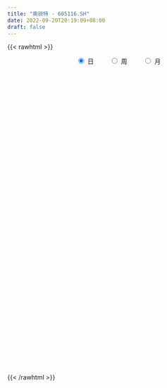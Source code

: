 ```yaml
---
title: "奥锐特 - 605116.SH"
date: 2022-09-20T20:19:09+08:00
draft: false
---
```

{{< rawhtml >}}
    <div style="text-align: center">
        <label style="padding: 1rem;"><input style="margin-right: .5rem" type="radio" name="period" value="D" checked onclick="period_change(this)">日</label>
        <label style="padding: 1rem;"><input style="margin-right: .5rem" type="radio" name="period" value="W" onclick="period_change(this)">周</label>
        <label style="padding: 1rem;"><input style="margin-right: .5rem" type="radio" name="period" value="M" onclick="period_change(this)">月</label>
    </div>
    <div id="chart" style="height: 700px;"></div> 
    <script type="text/javascript">
        const D_v = [1770.28,429.67,359.24,1055.16,1753.88,2243.47,86617.99,153170.52,95192.81,86520.08,119277.25,89870.12,85803.79,86721.76,161840.92,111888.38,218942.41,114849.42,79333.37,77212.68,51196.7,55436.73,70217.46,60423.23,41329.84,54522.11,38776.8,31407.1,33581.08,52107.81,87045.97,89698.58,65185.74,48039.79,28789.47,32195.12,26837.77,25182.04,27356.37,25407.7,23479.46,17041.54,16507.68,26917.32,21382.1,14913.1,20615.69,66380.72,45448.06,27709.36,26093.28,25235.2,15443.47,16601.36,11079.26,22449.81,19323.1,22309.52,24981.28,26180.15,41881.3,41754.01,36241.81,31299.94,49064.7,37456.49,33124.86,22500.55,43582.37,29581.57,16148.1,22578.0,13104.68,21718.76,21886.9,17969.01,17234.35,17783.52,20702.52,17787.3,16671.26,15475.01,20880.94,14939.36,16150.9,10087.78,7348.42,34747.53,20560.71,14635.84,12624.42,23904.44,17975.84,18457.02,13255.26,12078.0,14697.36,13332.0,20506.42,15010.26,9559.0,15864.13,8420.0,11372.68,12517.1,11468.96,12185.21,8140.84,14068.94,17144.0,15813.59,24377.16,9884.6,7406.0,8264.0,11189.49,29278.61,29794.79,20541.45,25705.44,15275.8,19797.52,34716.51,38987.09,39846.21,21415.89,17433.57,19792.5,13399.81,34984.49,35013.96,35962.51,31732.42,79379.57,44351.53,56525.21,43439.5,37016.46,43358.1,30009.42,31277.47,40087.1,90335.32,86670.27,61062.74,104535.6,98494.25,72471.07,55048.05,50322.47,42471.0,25127.65,35992.34,33353.29,24384.77,26209.52,12215.0,19824.25,13135.0,13160.84,10898.0,11558.04,10067.2,10964.0,13081.1,20444.0,18950.42,12377.0,9147.0,10905.42,8679.52,6208.42,11600.0,16232.83,10169.65,7749.88,5770.88,4690.56,9267.16,7269.7,7292.04,7941.88,6013.04,6985.82,6847.0,7024.0,11261.94,9821.0,6910.0,4884.7,4422.42,6388.41,9423.11,10737.94,6891.94,5259.0,6218.94,5175.0,3903.41,29888.83,22481.88,30226.46,15161.41,10910.0,11003.46,8445.4,8246.4,6098.02,8268.7,18995.62,10081.2,9672.79,11957.38,10858.0,7009.0,13760.41,11228.52,10785.76,34863.77,19843.0,15777.75,10210.0,13101.94,10327.0,10581.0,7358.0,11765.0,6398.88,8799.0,6821.0,11008.0,12105.0,6548.88,5699.0,12729.26,11450.0,7857.0,11231.17,5585.0,10950.2,9316.0,9857.0,6483.71,11731.36,7197.42,4713.0,8902.45,6481.0,8393.94,4865.3,7629.0,4240.3,9508.0,5768.0,3239.0,4542.0,2839.78,3018.0,3742.0,3126.0,7605.0,2772.3,3573.0,4918.1,5526.0,2434.1,9518.0,6438.0,2052.0,3377.26,3696.0,5957.0,7608.26,29636.0,13210.0,7312.0,7008.94,11800.0,9193.0,7412.0,7627.94,9227.23,10269.93,40974.96,26737.21,42283.53,11803.45,225991.63,186227.15,149364.63,106173.88,67876.87,60750.0,53212.0,52099.07,49277.81,58195.68,96710.83,99757.5,66657.44,103147.96,101205.29,68971.69,92777.23,111252.12,74960.94,54736.42,61086.92,81778.0,65510.48,67114.68,20965.5,133387.23,89306.36,54568.0,40178.92,64098.5,90084.0,70559.0,69555.0,41536.42,99614.0,67992.0,60530.84,93883.42,53639.94,42460.5,33849.44,33050.0,22373.5,82219.42,50486.42,46005.5,37580.0,36683.52,93028.76,76806.5,89190.5,69303.18,87354.42,70559.42,64648.0,60426.42,54413.81,33745.0,32553.5,35005.5,22632.8,41280.84,78642.84,229717.83,51548.0,145504.87,135602.42,130317.69,231370.08,247225.87,289982.48,259948.62,171965.78,149122.81,135435.42,72686.94,88191.0,91324.0,84039.0,79467.4,93917.35,84955.0,79950.94,58159.0,39056.0,39012.0,48560.0,36122.0,41285.42,40930.42,24748.0,21058.42,46632.0,24071.0,27469.06,26537.0,33193.0,29738.9,35307.0,20394.42,32686.0,33461.1,27429.1,20203.0,26166.0,43693.0,23170.0,18108.42,15103.0,19858.0,15122.0,22390.0,18649.0,38295.56,64389.62,30901.9,34137.9,21030.9,15815.0,21294.0,18485.0,13631.0,13829.0,14672.1,19281.06,15785.0,11743.0,11054.0,11226.0,9312.9,7927.0,7265.0,16962.0,12611.0,7175.0,8680.72,8335.0,9453.0,11002.52,13544.0,30203.62,24138.0,25194.88,18383.3,27249.0,18131.94,20117.0,39610.0,21480.0,15803.1,18954.62,15932.0,16592.99,11810.0,11501.42,8176.0,17720.0,9295.0,28471.06,11917.72,15720.1,21237.1,36673.1,33892.1,15580.42,9122.48,19491.19,10369.0,13711.39,12170.0,12387.0,11594.0,11799.0,11280.0,20292.0,32080.42,15545.03,6836.52,7186.0,6514.1,5912.42,10154.0,99604.1,70531.0,21613.0,13883.0,10066.39,8787.49,7441.21,7004.0,8598.0,5869.0,6994.21,6165.0,5412.0,13754.0,12915.0,7458.0]
const D_histogram = [0.0,0.0772193732,0.2062725075,0.3688750201,0.5527136493,0.7491766204,0.704782313,0.5720473449,0.4891520926,0.4196662089,0.4174306626,0.3607856113,0.2153871393,0.2091147917,0.3007451982,0.4603756339,0.487922041,0.3624779129,0.2451713115,0.0823962209,-0.0539456016,-0.1683638772,-0.2390466322,-0.3827276365,-0.4654790176,-0.4497588154,-0.456995013,-0.4306120253,-0.426316606,-0.3559848549,-0.2758563042,-0.1689083357,-0.0969587832,-0.1130375963,-0.1110764098,-0.1442446387,-0.1463096775,-0.1348198835,-0.1463998705,-0.1791569519,-0.2205092041,-0.2537294013,-0.2533675838,-0.2282078178,-0.2055347321,-0.181311295,-0.1761180144,-0.1067802789,-0.0497690678,-0.0473932595,-0.0614094423,-0.1097139805,-0.1275879304,-0.1494115085,-0.1511662411,-0.1188458565,-0.117645394,-0.0891581936,-0.0595363939,-0.0401932271,-0.0084314246,0.0326592319,0.062052317,0.0811549739,-0.0114013638,-0.1154586163,-0.2139864697,-0.2555326437,-0.1915949282,-0.1818814929,-0.1513662447,-0.1345945541,-0.1206277243,-0.1012180366,-0.0587620101,-0.020545262,-0.0022584091,0.0083268816,0.0383999942,0.0617929231,0.0770790013,0.0894977455,0.0967115992,0.0796428886,0.0359422287,-0.0024584042,-0.0297748651,-0.1424561106,-0.1900916377,-0.1991327914,-0.2156029319,-0.2538817453,-0.2572958079,-0.2380919201,-0.2007083426,-0.1559850484,-0.0907813636,-0.0165903191,0.0230063554,0.0502789693,0.0695591826,0.0692589646,0.0731365868,0.1009608397,0.117854961,0.138231234,0.1428142447,0.1458670661,0.1423628868,0.0995084125,0.0531549373,0.0656293818,0.0529075557,0.050466573,0.0627786569,0.0822728188,0.1197371982,0.1617608753,0.185563473,0.1892548,0.1752486802,0.1779265357,0.2071082683,0.2483476146,0.2293225535,0.2029938839,0.1621559794,0.1471803569,0.1335480655,0.1575440605,0.1396900882,0.1460006977,0.2420984645,0.2293395274,0.2033806415,0.209612497,0.1694842585,0.1001011808,-0.009736304,-0.0772466401,-0.1534408502,-0.1598963884,-0.1238527619,-0.0653313696,-0.0779650204,-0.0041692645,0.0503785226,-0.0275367535,-0.0554184213,-0.0529047863,-0.0964451696,-0.1312493275,-0.1208017316,-0.1377849292,-0.1765004796,-0.2142802781,-0.2266685156,-0.2136794829,-0.2181635419,-0.227123506,-0.2072690454,-0.1692844806,-0.1355815838,-0.1181454535,-0.0751737021,-0.0457196278,-0.0159671724,-0.0054199238,-0.0061743246,-0.0088533477,-0.0125780694,-0.0109907009,-0.0169809825,-0.0018409993,-0.0080698043,-0.0190509384,-0.0170754309,-0.0121490055,0.007798146,0.0207803222,0.0235636641,0.0146495473,0.0179828926,0.0204806875,0.0261062172,0.0275941599,0.0416640894,0.0296024495,0.0151285786,0.0094396808,0.0095337404,-0.0008141004,0.0166609461,0.0384954388,0.0414083563,0.0430635221,0.0309819036,0.0261692985,0.02227635,0.0688909047,0.0877642348,0.1257129209,0.1235640347,0.0852647849,0.036331388,0.0125712021,0.0115495828,-0.0000816013,-0.0049892104,0.0303239152,0.0391485536,0.0327334217,0.039364165,0.0479909071,0.0451817373,0.0537561651,0.0523010118,0.0451547649,0.08449093,0.0792309481,0.0531340618,0.0177766528,-0.0349738046,-0.0542994279,-0.0636635283,-0.0706151919,-0.0838257192,-0.0879502514,-0.0948976596,-0.0915467268,-0.0938333574,-0.0744308805,-0.0531305609,-0.0316362128,-0.0040549725,0.0131412692,0.0222588112,0.0111060293,-0.0013434619,-0.0254371999,-0.0389157234,-0.0455837496,-0.0475296444,-0.0258838097,-0.0109485043,-0.0092735046,-0.0108710645,-0.0227075736,-0.0428421197,-0.0300103376,-0.0137127558,-0.0024477364,-0.0115145741,0.0022762317,0.0086058118,0.0035256523,0.0011250134,0.0037180106,0.0010002225,0.0021138714,-0.0161322123,-0.0199922772,-0.0165020768,-0.0270573455,-0.062393641,-0.0736151875,-0.031313619,-0.0041978416,0.0190078331,0.0378647519,0.0471775529,0.0677815119,0.0923134388,0.1465288834,0.1619283355,0.1665004059,0.1668578029,0.1546018367,0.1391974043,0.1120990149,0.0941523651,0.0673518099,0.0471022221,0.0880723593,0.2014414454,0.3633593191,0.5566012866,0.7695650986,0.7196816729,0.5277233679,0.3283274012,0.1633301189,0.0128541941,-0.0772651144,-0.1278446423,-0.1915418605,-0.2054403025,-0.1582110683,-0.1175412651,-0.1351773485,-0.0936756805,-0.0298332284,-0.0101499276,0.1116727863,0.0879336616,0.0588807149,0.0266096168,-0.0239164466,0.0202034169,0.0715088522,0.2195538849,0.432735783,0.4537734498,0.4224411944,0.2677048867,0.1414018913,0.1777034041,0.179597171,0.0719860173,0.0920311994,0.2367770584,0.13565797,0.0022134583,-0.0845130616,-0.2942101325,-0.44423691,-0.5224592806,-0.5950570685,-0.6391840497,-0.5187444748,-0.4043118808,-0.3453084777,-0.2818715641,-0.2700311453,-0.309042771,-0.1940213531,-0.1495010958,-0.0369290642,-0.0030305135,0.0672171122,0.1321612235,0.1441267771,0.1397995947,0.0358239183,-0.019303255,-0.0549191654,-0.0795044605,-0.0982586778,-0.0732222351,0.0853294568,0.2188661633,0.1262847355,0.0241776124,0.008827686,0.0231129725,0.1764250601,0.4231155346,0.5893548637,0.5917265587,0.417164066,0.3396519929,0.1258709536,-0.0315747529,-0.1211343227,-0.1695549931,-0.1918185635,-0.2005503201,-0.184569531,-0.2888099123,-0.4335619361,-0.5345027765,-0.6295536622,-0.6519539234,-0.6082890411,-0.5336910278,-0.4500570083,-0.3430580286,-0.2696375207,-0.2198594375,-0.0976635841,-0.0230528115,0.025531996,0.0507319078,-0.0601392372,-0.1603650604,-0.1519344221,-0.1444187544,-0.0309658981,0.0798300398,0.1210674839,0.1513690545,0.1996861912,0.239076377,0.2536689284,0.2207431958,0.1605331796,0.0617616117,-0.0204046964,-0.0297352752,-0.0592273033,0.0662508007,0.1130156034,0.1498550183,0.1060866995,0.035545635,-0.0111449594,-0.0193537123,-0.0572133793,-0.0617648199,-0.0807978327,-0.0726260027,-0.0987196868,-0.1510792215,-0.1364023127,-0.1178191808,-0.0911115623,-0.0860311343,-0.0645821505,-0.0561870506,-0.0148044142,-0.0033828575,-0.0004823488,-0.0069026778,-0.009240181,-0.0133422885,-0.0234103798,-0.0155768621,0.0292671362,0.0789366687,0.140972437,0.1797442047,0.2378684624,0.2336957591,0.2380258754,0.2871210217,0.2799975328,0.227799897,0.2204053503,0.1777983107,0.1206926454,0.0565798364,0.0219395064,0.0081760308,-0.0517879717,-0.0678868684,-0.0203935929,0.0115461684,0.0320366371,0.0627108714,0.1394986494,0.1068291212,0.0548862275,0.0330279487,0.0630055253,0.0497292454,0.0118394376,-0.0459001571,-0.0797646078,-0.0845821945,-0.112868102,-0.1330636259,-0.1289573466,-0.1191131556,-0.1525040129,-0.1674997583,-0.1461854005,-0.154589029,-0.1527466718,-0.1059401698,-0.0344395812,-0.1176950045,-0.186102185,-0.2169418804,-0.2087221723,-0.1925685501,-0.1750408842,-0.1680208729,-0.1803354357,-0.1673358959,-0.1617443911,-0.1581678602,-0.1537667371,-0.071509651,-0.0096970402,0.0297013855]
const D_fast = [0.0,0.0965242165,0.2771454777,0.5319667453,0.8539837869,1.2377409131,1.3695421839,1.379819052,1.4192118228,1.4546424914,1.5567646108,1.5903159623,1.4987642751,1.5447706254,1.7115873314,1.9863116757,2.135838593,2.1010139431,2.0450001696,1.9028241343,1.7529959113,1.5964866665,1.4660422534,1.2266793399,1.0275582044,0.9308387028,0.8093537519,0.7280837333,0.6258000011,0.6071355384,0.6183000132,0.6830208978,0.7307307544,0.6863925423,0.6605846263,0.5913552378,0.5527127796,0.5304976027,0.482317648,0.4047713286,0.3082917755,0.2116392279,0.1486591495,0.116766961,0.0880563637,0.066951977,0.0281157541,0.0707584198,0.115327364,0.1058548574,0.076486314,0.0007532807,-0.0490176518,-0.1081941071,-0.1477403999,-0.1451314795,-0.1733423654,-0.1671447135,-0.1524070122,-0.1431121521,-0.1134582059,-0.0642027414,-0.019296577,0.0200948234,-0.0753118553,-0.2082337618,-0.3602582327,-0.4656875675,-0.4496485841,-0.4854055221,-0.4927318351,-0.509608783,-0.5257988843,-0.5316937057,-0.5039281817,-0.4708477491,-0.4531254985,-0.4404584874,-0.4007853762,-0.3619442165,-0.327388388,-0.2925952075,-0.2612034539,-0.2583614424,-0.2930765452,-0.332091779,-0.3668519562,-0.5151472294,-0.610305666,-0.6691300175,-0.7395008909,-0.8412501406,-0.9089881552,-0.9493072474,-0.9621007556,-0.9563737235,-0.9138653796,-0.8438219149,-0.7984736515,-0.7586312953,-0.7219612864,-0.7049467633,-0.6827849943,-0.6297205315,-0.58336267,-0.5284285885,-0.4881420165,-0.4486224286,-0.4165358862,-0.4345132574,-0.4675779983,-0.4386962084,-0.4381911456,-0.428015485,-0.4000087368,-0.3599463702,-0.2925476913,-0.2100837954,-0.1398903294,-0.0888853024,-0.0590792522,-0.0119197627,0.0690390369,0.1723652869,0.2106708641,0.2350906655,0.2347917558,0.2566112225,0.2763659475,0.3397479577,0.3568165074,0.3996272914,0.5562496743,0.6008256191,0.6257118935,0.6843468733,0.6865896994,0.6422319169,0.5299603561,0.44313836,0.3285839373,0.282154302,0.2872347381,0.3294232879,0.297298382,0.3700518218,0.4371942396,0.3523947751,0.310658502,0.2999459404,0.2322942647,0.1646777749,0.144924938,0.093495508,0.0106548377,-0.0806950303,-0.1497503966,-0.1901812347,-0.2492061792,-0.3149470198,-0.3469098205,-0.3512463759,-0.3514388751,-0.3635391081,-0.3393607822,-0.3213366149,-0.2955759526,-0.286383685,-0.2886816669,-0.2935740269,-0.3004432659,-0.3016035726,-0.3118390999,-0.2971593665,-0.3054056225,-0.3211494912,-0.3234428415,-0.3215536675,-0.2996569795,-0.2814797227,-0.2728054648,-0.2780571948,-0.2702281264,-0.2626101596,-0.2504580756,-0.2420715929,-0.2175856411,-0.2222466686,-0.2329383949,-0.2362673725,-0.2337898777,-0.2443412436,-0.2227009606,-0.1912426082,-0.1779776016,-0.1655565553,-0.1698926979,-0.1681629784,-0.1664868393,-0.1026495585,-0.0618351697,0.0075417466,0.0362838691,0.0193008155,-0.0205497343,-0.0411671197,-0.0393013434,-0.0509529278,-0.0571078395,-0.0142137351,0.0043980417,0.0061662652,0.0226380498,0.0432625187,0.0517487833,0.0737622523,0.0853823519,0.0895247963,0.1499836938,0.1645314489,0.1517180782,0.1208048324,0.0593109237,0.0264104435,0.0011304611,-0.0234750005,-0.0576419576,-0.0837540527,-0.1144258758,-0.1339616248,-0.1597065947,-0.1589118379,-0.1508941585,-0.1373088637,-0.1107413664,-0.0902598075,-0.0755775626,-0.0839538373,-0.0967391939,-0.1271922318,-0.1503996862,-0.1684636498,-0.1822919558,-0.1671170735,-0.1549188942,-0.1555622706,-0.1598775966,-0.1773909991,-0.2082360751,-0.2029068774,-0.1900374846,-0.1793843992,-0.1913298805,-0.1769700167,-0.1684889837,-0.1726877301,-0.1748071157,-0.1712846159,-0.1737523483,-0.1721102316,-0.1943893683,-0.2032475025,-0.2038828213,-0.2212024264,-0.2721371321,-0.3017624755,-0.2672893118,-0.2412229948,-0.2132653619,-0.184942255,-0.1638350658,-0.1262857288,-0.0786754422,0.0121722232,0.0680537591,0.1142509311,0.1563227788,0.1827172717,0.2021121904,0.2030385547,0.2086299963,0.1986673935,0.1901933612,0.2531815882,0.4169110357,0.6696687392,1.0020610283,1.407416115,1.5374531075,1.4774256445,1.360111528,1.2359467755,1.0886843992,0.9792488122,0.8967081236,0.7851254403,0.7198669227,0.7275433898,0.7388278767,0.6873974562,0.7054802041,0.761864349,0.779010168,0.9287510784,0.9269953691,0.9126626012,0.8870439073,0.8305387322,0.8797094499,0.9488920982,1.1518256022,1.4731914461,1.6076724753,1.6819505185,1.5941404324,1.5031879099,1.5839152737,1.6307083333,1.541093684,1.584146666,1.7880867896,1.7208821937,1.5879910465,1.4801362612,1.1968866572,0.9358006522,0.7269634614,0.5056014064,0.3016784128,0.2924318689,0.3057864928,0.2784627765,0.271431799,0.2157644315,0.099492113,0.1660081927,0.173153176,0.2764929415,0.3096338639,0.3966857676,0.4946701848,0.5426674327,0.573290149,0.4782704521,0.4183174651,0.3689717634,0.3245103531,0.2811914663,0.2879223503,0.4678064064,0.6560596537,0.5950494098,0.4989866899,0.4858436849,0.5059072145,0.7033255671,1.0557949253,1.3693729703,1.519676305,1.4494048287,1.4568057538,1.2744924529,1.1091530582,0.9893099078,0.898500489,0.8282822779,0.7694129412,0.7392513476,0.5628084882,0.3096659803,0.0750994458,-0.1773398555,-0.3627285975,-0.4711359754,-0.5299607191,-0.5588409517,-0.5376064792,-0.5315953514,-0.5367821276,-0.4390021702,-0.3701546005,-0.315186794,-0.2773039052,-0.4032098596,-0.5435269479,-0.5730799151,-0.601668936,-0.4959575542,-0.3652041063,-0.2936997913,-0.2255559571,-0.1273172726,-0.0281579925,0.0498517909,0.0721118573,0.052035136,-0.031296029,-0.1185635112,-0.1353279088,-0.1796267627,-0.0375859586,0.037432745,0.1117359145,0.0944892706,0.0328346148,-0.0166422194,-0.0296894004,-0.0818524122,-0.1018450579,-0.1410775288,-0.1510621995,-0.2018358053,-0.2919651454,-0.3113888148,-0.3222604781,-0.3183307501,-0.3347581057,-0.3294546595,-0.3351063223,-0.2974247895,-0.2868489471,-0.2840690256,-0.2922150241,-0.2968625725,-0.3043002521,-0.3202209383,-0.3162816362,-0.2641208538,-0.1947171542,-0.0974382767,-0.0137304578,0.1038609155,0.158112152,0.2219487372,0.3428241389,0.4057000332,0.4104523717,0.4581591626,0.4600017006,0.4330691967,0.3831013467,0.3539458933,0.3422264254,0.26931543,0.2362448161,0.2786396934,0.3134659968,0.3419656248,0.388317577,0.4999800173,0.4940177694,0.4557964326,0.4421951409,0.4879240989,0.4870801303,0.452150182,0.382935548,0.3291299453,0.30316681,0.246663877,0.1932024466,0.1650693892,0.1451352914,0.0736184308,0.0167477459,0.0015157535,-0.0455351323,-0.081879443,-0.0615579834,0.0013327098,-0.1113464645,-0.2262791913,-0.3113543568,-0.3553151918,-0.3873037071,-0.4135362622,-0.4485214692,-0.5059198909,-0.5347543251,-0.569598918,-0.6055643521,-0.6396049133,-0.57522524,-0.5158368892,-0.4690131171]
const D_slow = [0.0,0.0193048433,0.0708729702,0.1630917252,0.3012701375,0.4885642926,0.6647598709,0.8077717071,0.9300597303,1.0349762825,1.1393339481,1.229530351,1.2833771358,1.3356558337,1.4108421333,1.5259360417,1.647916552,1.7385360302,1.7998288581,1.8204279133,1.8069415129,1.7648505436,1.7050888856,1.6094069764,1.493037222,1.3805975182,1.2663487649,1.1586957586,1.0521166071,0.9631203934,0.8941563173,0.8519292334,0.8276895376,0.7994301385,0.7716610361,0.7355998764,0.6990224571,0.6653174862,0.6287175186,0.5839282806,0.5288009796,0.4653686292,0.4020267333,0.3449747788,0.2935910958,0.248263272,0.2042337685,0.1775386987,0.1650964318,0.1532481169,0.1378957563,0.1104672612,0.0785702786,0.0412174015,0.0034258412,-0.0262856229,-0.0556969714,-0.0779865198,-0.0928706183,-0.1029189251,-0.1050267812,-0.0968619733,-0.081348894,-0.0610601505,-0.0639104915,-0.0927751455,-0.146271763,-0.2101549239,-0.2580536559,-0.3035240292,-0.3413655903,-0.3750142289,-0.40517116,-0.4304756691,-0.4451661716,-0.4503024871,-0.4508670894,-0.448785369,-0.4391853704,-0.4237371397,-0.4044673893,-0.382092953,-0.3579150532,-0.338004331,-0.3290187738,-0.3296333749,-0.3370770912,-0.3726911188,-0.4202140282,-0.4699972261,-0.5238979591,-0.5873683954,-0.6516923473,-0.7112153274,-0.761392413,-0.8003886751,-0.823084016,-0.8272315958,-0.8214800069,-0.8089102646,-0.791520469,-0.7742057278,-0.7559215811,-0.7306813712,-0.701217631,-0.6666598225,-0.6309562613,-0.5944894948,-0.558898773,-0.5340216699,-0.5207329356,-0.5043255901,-0.4910987012,-0.478482058,-0.4627873938,-0.442219189,-0.4122848895,-0.3718446707,-0.3254538024,-0.2781401024,-0.2343279324,-0.1898462984,-0.1380692314,-0.0759823277,-0.0186516893,0.0320967816,0.0726357765,0.1094308657,0.142817882,0.1822038972,0.2171264192,0.2536265936,0.3141512098,0.3714860916,0.422331252,0.4747343763,0.5171054409,0.5421307361,0.5396966601,0.5203850001,0.4820247875,0.4420506904,0.4110875,0.3947546575,0.3752634024,0.3742210863,0.386815717,0.3799315286,0.3660769233,0.3528507267,0.3287394343,0.2959271024,0.2657266695,0.2312804372,0.1871553173,0.1335852478,0.0769181189,0.0234982482,-0.0310426373,-0.0878235138,-0.1396407751,-0.1819618953,-0.2158572912,-0.2453936546,-0.2641870801,-0.2756169871,-0.2796087802,-0.2809637611,-0.2825073423,-0.2847206792,-0.2878651966,-0.2906128718,-0.2948581174,-0.2953183672,-0.2973358183,-0.3020985529,-0.3063674106,-0.309404662,-0.3074551255,-0.3022600449,-0.2963691289,-0.2927067421,-0.2882110189,-0.2830908471,-0.2765642928,-0.2696657528,-0.2592497305,-0.2518491181,-0.2480669735,-0.2457070533,-0.2433236181,-0.2435271432,-0.2393619067,-0.229738047,-0.2193859579,-0.2086200774,-0.2008746015,-0.1943322769,-0.1887631894,-0.1715404632,-0.1495994045,-0.1181711743,-0.0872801656,-0.0659639694,-0.0568811224,-0.0537383218,-0.0508509261,-0.0508713265,-0.0521186291,-0.0445376503,-0.0347505119,-0.0265671565,-0.0167261152,-0.0047283884,0.0065670459,0.0200060872,0.0330813401,0.0443700314,0.0654927639,0.0853005009,0.0985840163,0.1030281795,0.0942847284,0.0807098714,0.0647939893,0.0471401914,0.0261837616,0.0041961987,-0.0195282162,-0.0424148979,-0.0658732373,-0.0844809574,-0.0977635976,-0.1056726508,-0.1066863939,-0.1034010766,-0.0978363738,-0.0950598665,-0.095395732,-0.101755032,-0.1114839628,-0.1228799002,-0.1347623113,-0.1412332638,-0.1439703898,-0.146288766,-0.1490065321,-0.1546834255,-0.1653939554,-0.1728965398,-0.1763247288,-0.1769366629,-0.1798153064,-0.1792462485,-0.1770947955,-0.1762133824,-0.1759321291,-0.1750026264,-0.1747525708,-0.174224103,-0.178257156,-0.1832552253,-0.1873807445,-0.1941450809,-0.2097434912,-0.228147288,-0.2359756928,-0.2370251532,-0.2322731949,-0.2228070069,-0.2110126187,-0.1940672407,-0.170988881,-0.1343566602,-0.0938745763,-0.0522494748,-0.0105350241,0.028115435,0.0629147861,0.0909395398,0.1144776311,0.1313155836,0.1430911391,0.1651092289,0.2154695903,0.3063094201,0.4454597417,0.6378510164,0.8177714346,0.9497022766,1.0317841269,1.0726166566,1.0758302051,1.0565139265,1.0245527659,0.9766673008,0.9253072252,0.8857544581,0.8563691418,0.8225748047,0.7991558846,0.7916975775,0.7891600956,0.8170782921,0.8390617075,0.8537818863,0.8604342905,0.8544551788,0.859506033,0.8773832461,0.9322717173,1.0404556631,1.1538990255,1.2595093241,1.3264355458,1.3617860186,1.4062118696,1.4511111624,1.4691076667,1.4921154665,1.5513097311,1.5852242237,1.5857775882,1.5646493228,1.4910967897,1.3800375622,1.249422742,1.1006584749,0.9408624625,0.8111763438,0.7100983736,0.6237712542,0.5533033631,0.4857955768,0.408534884,0.3600295458,0.3226542718,0.3134220058,0.3126643774,0.3294686554,0.3625089613,0.3985406556,0.4334905543,0.4424465338,0.4376207201,0.4238909287,0.4040148136,0.3794501442,0.3611445854,0.3824769496,0.4371934904,0.4687646743,0.4748090774,0.4770159989,0.482794242,0.526900507,0.6326793907,0.7800181066,0.9279497463,1.0322407628,1.117153761,1.1486214994,1.1407278111,1.1104442305,1.0680554822,1.0201008413,0.9699632613,0.9238208785,0.8516184005,0.7432279164,0.6096022223,0.4522138068,0.2892253259,0.1371530657,0.0037303087,-0.1087839434,-0.1945484505,-0.2619578307,-0.3169226901,-0.3413385861,-0.347101789,-0.34071879,-0.328035813,-0.3430706223,-0.3831618874,-0.421145493,-0.4572501816,-0.4649916561,-0.4450341462,-0.4147672752,-0.3769250116,-0.3270034638,-0.2672343695,-0.2038171374,-0.1486313385,-0.1084980436,-0.0930576407,-0.0981588148,-0.1055926336,-0.1203994594,-0.1038367592,-0.0755828584,-0.0381191038,-0.0115974289,-0.0027110202,-0.00549726,-0.0103356881,-0.0246390329,-0.0400802379,-0.0602796961,-0.0784361968,-0.1031161185,-0.1408859239,-0.174986502,-0.2044412973,-0.2272191878,-0.2487269714,-0.264872509,-0.2789192717,-0.2826203752,-0.2834660896,-0.2835866768,-0.2853123462,-0.2876223915,-0.2909579636,-0.2968105586,-0.3007047741,-0.29338799,-0.2736538229,-0.2384107136,-0.1934746625,-0.1340075469,-0.0755836071,-0.0160771382,0.0557031172,0.1257025004,0.1826524747,0.2377538122,0.2822033899,0.3123765513,0.3265215103,0.3320063869,0.3340503946,0.3211034017,0.3041316846,0.2990332864,0.3019198285,0.3099289877,0.3256067056,0.3604813679,0.3871886482,0.4009102051,0.4091671923,0.4249185736,0.4373508849,0.4403107443,0.4288357051,0.4088945531,0.3877490045,0.359531979,0.3262660725,0.2940267359,0.264248447,0.2261224437,0.1842475042,0.147701154,0.1090538968,0.0708672288,0.0443821864,0.0357722911,0.00634854,-0.0401770063,-0.0944124764,-0.1465930195,-0.194735157,-0.238495378,-0.2805005963,-0.3255844552,-0.3674184292,-0.4078545269,-0.447396492,-0.4858381762,-0.503715589,-0.506139849,-0.4987145027]
const D_data = [['2020-09-21', 10.04, 12.05, 10.04, 12.05],['2020-09-22', 13.26, 13.26, 13.26, 13.26],['2020-09-23', 14.59, 14.59, 14.59, 14.59],['2020-09-24', 16.05, 16.05, 16.05, 16.05],['2020-09-25', 17.66, 17.66, 17.66, 17.66],['2020-09-28', 19.43, 19.43, 19.43, 19.43],['2020-09-29', 17.93, 17.49, 17.49, 18.23],['2020-09-30', 16.1, 16.52, 15.81, 16.97],['2020-10-09', 16.59, 17.11, 16.24, 17.44],['2020-10-12', 17.02, 17.37, 16.81, 17.51],['2020-10-13', 17.37, 18.51, 17.28, 19.11],['2020-10-14', 18.4, 18.15, 17.9, 19.11],['2020-10-15', 18.03, 16.9, 16.81, 18.26],['2020-10-16', 16.87, 18.59, 16.87, 18.59],['2020-10-19', 19.15, 20.45, 19.15, 20.45],['2020-10-20', 19.69, 22.5, 19.69, 22.5],['2020-10-21', 24.0, 21.96, 21.03, 24.65],['2020-10-22', 20.65, 20.36, 20.28, 21.47],['2020-10-23', 20.08, 20.3, 19.82, 20.85],['2020-10-26', 20.0, 19.36, 19.13, 20.2],['2020-10-27', 19.16, 19.15, 18.83, 19.39],['2020-10-28', 18.98, 18.91, 18.53, 19.15],['2020-10-29', 18.54, 19.04, 18.25, 19.28],['2020-10-30', 18.85, 17.53, 17.51, 18.85],['2020-11-02', 17.46, 17.56, 17.15, 17.99],['2020-11-03', 17.57, 18.45, 17.39, 18.7],['2020-11-04', 18.45, 18.01, 17.93, 18.59],['2020-11-05', 18.27, 18.3, 18.07, 18.48],['2020-11-06', 18.23, 17.92, 17.62, 18.3],['2020-11-09', 17.99, 18.78, 17.99, 18.8],['2020-11-10', 18.81, 19.19, 18.7, 20.33],['2020-11-11', 19.05, 19.98, 19.01, 20.48],['2020-11-12', 19.84, 20.04, 19.36, 20.48],['2020-11-13', 19.62, 19.12, 18.89, 19.89],['2020-11-16', 19.08, 19.33, 18.91, 19.5],['2020-11-17', 19.25, 18.81, 18.7, 19.3],['2020-11-18', 18.81, 19.09, 18.49, 19.09],['2020-11-19', 19.0, 19.27, 18.62, 19.29],['2020-11-20', 19.28, 18.96, 18.94, 19.75],['2020-11-23', 18.98, 18.53, 18.3, 19.08],['2020-11-24', 18.48, 18.14, 18.08, 18.49],['2020-11-25', 18.15, 17.92, 17.86, 18.24],['2020-11-26', 17.93, 18.11, 17.62, 18.16],['2020-11-27', 17.94, 18.35, 17.91, 18.64],['2020-11-30', 18.21, 18.32, 18.2, 18.57],['2020-12-01', 18.32, 18.35, 18.21, 18.43],['2020-12-02', 18.37, 18.08, 17.94, 18.37],['2020-12-03', 18.08, 19.0, 17.91, 19.49],['2020-12-04', 18.94, 19.15, 18.5, 19.18],['2020-12-07', 19.16, 18.61, 18.59, 19.22],['2020-12-08', 18.48, 18.35, 18.33, 19.06],['2020-12-09', 18.31, 17.7, 17.7, 18.58],['2020-12-10', 17.63, 17.82, 17.51, 17.91],['2020-12-11', 17.78, 17.56, 17.54, 17.85],['2020-12-14', 17.56, 17.63, 17.46, 17.71],['2020-12-15', 17.52, 18.03, 17.52, 18.13],['2020-12-16', 17.85, 17.63, 17.55, 17.96],['2020-12-17', 17.61, 17.96, 17.6, 18.21],['2020-12-18', 17.85, 18.06, 17.69, 18.13],['2020-12-21', 18.04, 18.01, 17.82, 18.29],['2020-12-22', 17.99, 18.27, 17.87, 18.64],['2020-12-23', 18.0, 18.58, 18.0, 18.6],['2020-12-24', 18.58, 18.65, 18.22, 18.8],['2020-12-25', 18.31, 18.7, 18.31, 18.87],['2020-12-28', 18.65, 17.12, 17.1, 18.86],['2020-12-29', 17.2, 16.38, 15.86, 17.2],['2020-12-30', 16.26, 15.75, 15.66, 16.35],['2020-12-31', 15.8, 15.87, 15.8, 16.18],['2021-01-04', 15.92, 17.04, 15.82, 17.44],['2021-01-05', 16.99, 16.37, 16.3, 17.0],['2021-01-06', 16.42, 16.56, 16.3, 16.79],['2021-01-07', 16.56, 16.35, 16.09, 16.73],['2021-01-08', 16.29, 16.24, 16.15, 16.42],['2021-01-11', 16.25, 16.25, 15.75, 16.55],['2021-01-12', 16.39, 16.58, 16.02, 16.68],['2021-01-13', 16.6, 16.65, 16.31, 16.69],['2021-01-14', 16.7, 16.48, 16.46, 17.03],['2021-01-15', 16.55, 16.4, 16.17, 16.73],['2021-01-18', 16.38, 16.71, 16.22, 16.83],['2021-01-19', 16.69, 16.75, 16.55, 16.87],['2021-01-20', 16.8, 16.75, 16.6, 16.92],['2021-01-21', 16.89, 16.8, 16.64, 16.89],['2021-01-22', 16.71, 16.81, 16.6, 16.87],['2021-01-25', 16.83, 16.5, 16.45, 16.83],['2021-01-26', 16.38, 16.0, 15.9, 16.38],['2021-01-27', 15.95, 15.81, 15.74, 16.15],['2021-01-28', 15.79, 15.71, 15.59, 16.04],['2021-01-29', 15.88, 14.14, 14.14, 15.88],['2021-02-01', 13.76, 14.33, 13.75, 14.56],['2021-02-02', 14.21, 14.44, 14.08, 14.81],['2021-02-03', 14.44, 14.04, 13.94, 14.49],['2021-02-04', 14.0, 13.35, 13.18, 14.07],['2021-02-05', 13.26, 13.38, 13.26, 13.91],['2021-02-08', 13.45, 13.41, 13.36, 14.14],['2021-02-09', 13.4, 13.51, 13.2, 13.64],['2021-02-10', 13.51, 13.57, 13.46, 13.8],['2021-02-18', 13.61, 13.91, 13.61, 13.96],['2021-02-19', 13.9, 14.24, 13.83, 14.24],['2021-02-22', 14.27, 14.0, 13.96, 14.45],['2021-02-23', 13.94, 13.94, 13.75, 14.17],['2021-02-24', 13.88, 13.9, 13.8, 14.08],['2021-02-25', 13.98, 13.65, 13.56, 13.98],['2021-02-26', 13.55, 13.66, 13.44, 13.74],['2021-03-01', 13.66, 14.01, 13.66, 14.03],['2021-03-02', 14.07, 13.98, 13.89, 14.25],['2021-03-03', 13.98, 14.13, 13.97, 14.19],['2021-03-04', 14.0, 14.02, 13.95, 14.19],['2021-03-05', 14.02, 14.05, 13.93, 14.12],['2021-03-08', 14.15, 14.0, 13.97, 14.29],['2021-03-09', 13.95, 13.4, 13.3, 14.06],['2021-03-10', 13.48, 13.1, 13.06, 13.58],['2021-03-11', 13.18, 13.72, 13.05, 14.38],['2021-03-12', 13.59, 13.38, 13.37, 13.74],['2021-03-15', 13.26, 13.44, 13.26, 13.47],['2021-03-16', 13.34, 13.63, 13.34, 13.69],['2021-03-17', 13.7, 13.8, 13.5, 13.85],['2021-03-18', 13.87, 14.2, 13.8, 14.8],['2021-03-19', 13.94, 14.53, 13.9, 14.69],['2021-03-22', 14.59, 14.57, 14.39, 14.72],['2021-03-23', 14.6, 14.5, 14.35, 15.15],['2021-03-24', 14.31, 14.36, 14.16, 14.6],['2021-03-25', 14.19, 14.65, 14.19, 14.98],['2021-03-26', 14.75, 15.2, 14.3, 15.44],['2021-03-29', 15.01, 15.71, 15.01, 15.85],['2021-03-30', 15.95, 15.2, 15.1, 16.3],['2021-03-31', 14.95, 15.16, 14.7, 15.53],['2021-04-01', 15.01, 14.95, 14.76, 15.15],['2021-04-02', 14.94, 15.26, 14.77, 15.35],['2021-04-06', 15.3, 15.33, 15.15, 15.5],['2021-04-07', 15.5, 15.97, 15.3, 16.06],['2021-04-08', 15.9, 15.61, 15.59, 16.5],['2021-04-09', 15.65, 16.03, 15.41, 16.39],['2021-04-12', 16.06, 17.63, 15.9, 17.63],['2021-04-13', 17.45, 16.73, 16.42, 17.45],['2021-04-14', 16.21, 16.69, 16.05, 17.1],['2021-04-15', 16.6, 17.27, 16.19, 17.39],['2021-04-16', 16.98, 16.82, 16.36, 17.2],['2021-04-19', 16.52, 16.34, 16.01, 16.68],['2021-04-20', 16.0, 15.46, 15.26, 16.12],['2021-04-21', 15.46, 15.55, 15.32, 16.04],['2021-04-22', 15.39, 15.03, 14.96, 15.44],['2021-04-23', 15.11, 15.62, 14.89, 15.84],['2021-04-26', 17.18, 16.18, 16.06, 17.18],['2021-04-27', 16.16, 16.7, 15.75, 17.5],['2021-04-28', 16.99, 15.93, 15.85, 17.0],['2021-04-29', 15.55, 17.2, 15.03, 17.47],['2021-04-30', 17.08, 17.38, 16.61, 17.46],['2021-05-06', 17.0, 15.72, 15.64, 17.0],['2021-05-07', 15.62, 16.08, 15.62, 17.29],['2021-05-10', 16.07, 16.4, 15.64, 16.99],['2021-05-11', 16.15, 15.7, 15.35, 16.38],['2021-05-12', 15.53, 15.55, 15.37, 15.96],['2021-05-13', 15.56, 15.99, 15.5, 16.11],['2021-05-14', 15.72, 15.56, 15.52, 15.81],['2021-05-17', 15.55, 15.04, 14.97, 15.63],['2021-05-18', 15.04, 14.71, 14.53, 15.19],['2021-05-19', 14.99, 14.73, 14.61, 14.99],['2021-05-20', 14.7, 14.88, 14.3, 15.16],['2021-05-21', 14.76, 14.51, 14.48, 14.85],['2021-05-24', 14.51, 14.23, 14.12, 14.51],['2021-05-25', 14.23, 14.43, 14.23, 14.5],['2021-05-26', 14.44, 14.64, 14.38, 14.65],['2021-05-27', 14.64, 14.63, 14.52, 14.65],['2021-05-28', 14.71, 14.43, 14.39, 14.8],['2021-05-31', 14.42, 14.8, 14.3, 14.8],['2021-06-01', 14.96, 14.74, 14.72, 15.37],['2021-06-02', 14.6, 14.84, 14.4, 15.01],['2021-06-03', 14.9, 14.66, 14.66, 14.95],['2021-06-04', 14.68, 14.5, 14.42, 14.7],['2021-06-07', 14.59, 14.42, 14.32, 14.63],['2021-06-08', 14.46, 14.34, 14.24, 14.46],['2021-06-09', 14.3, 14.35, 14.24, 14.36],['2021-06-10', 14.33, 14.19, 14.15, 14.33],['2021-06-11', 14.27, 14.43, 14.18, 14.69],['2021-06-15', 14.42, 14.14, 14.06, 14.42],['2021-06-16', 14.05, 13.98, 13.92, 14.2],['2021-06-17', 14.18, 14.06, 13.95, 14.18],['2021-06-18', 14.06, 14.06, 13.96, 14.11],['2021-06-21', 14.06, 14.27, 14.0, 14.29],['2021-06-22', 14.29, 14.24, 14.16, 14.38],['2021-06-23', 14.25, 14.13, 14.09, 14.25],['2021-06-24', 14.06, 13.94, 13.92, 14.11],['2021-06-25', 13.97, 14.05, 13.95, 14.08],['2021-06-28', 14.08, 14.03, 13.95, 14.14],['2021-06-29', 14.09, 14.07, 13.92, 14.16],['2021-06-30', 13.96, 14.02, 13.92, 14.04],['2021-07-01', 14.0, 14.21, 13.95, 14.21],['2021-07-02', 14.15, 13.88, 13.85, 14.3],['2021-07-05', 13.99, 13.76, 13.69, 13.99],['2021-07-06', 13.86, 13.79, 13.71, 13.86],['2021-07-07', 13.7, 13.82, 13.7, 13.85],['2021-07-08', 13.82, 13.63, 13.6, 13.82],['2021-07-09', 13.75, 13.97, 13.75, 14.15],['2021-07-12', 13.98, 14.12, 13.93, 14.25],['2021-07-13', 14.06, 13.95, 13.93, 14.12],['2021-07-14', 13.92, 13.95, 13.92, 14.01],['2021-07-15', 13.95, 13.75, 13.66, 13.99],['2021-07-16', 13.89, 13.79, 13.67, 13.89],['2021-07-19', 13.7, 13.77, 13.68, 13.82],['2021-07-20', 13.7, 14.53, 13.7, 14.55],['2021-07-21', 14.76, 14.4, 14.31, 14.78],['2021-07-22', 14.28, 14.86, 14.1, 15.34],['2021-07-23', 14.88, 14.54, 14.52, 14.9],['2021-07-26', 14.48, 14.05, 14.0, 14.53],['2021-07-27', 14.13, 13.72, 13.63, 14.15],['2021-07-28', 13.65, 13.85, 13.13, 13.85],['2021-07-29', 13.85, 14.07, 13.75, 14.26],['2021-07-30', 14.06, 13.9, 13.81, 14.06],['2021-08-02', 13.95, 13.93, 13.51, 13.95],['2021-08-03', 13.81, 14.52, 13.81, 14.53],['2021-08-04', 14.52, 14.33, 14.22, 14.6],['2021-08-05', 14.3, 14.17, 14.05, 14.45],['2021-08-06', 14.16, 14.36, 13.84, 14.39],['2021-08-09', 14.33, 14.46, 14.21, 14.6],['2021-08-10', 14.46, 14.37, 14.24, 14.5],['2021-08-11', 14.28, 14.57, 14.25, 14.78],['2021-08-12', 14.58, 14.51, 14.46, 14.72],['2021-08-13', 14.58, 14.46, 14.29, 14.71],['2021-08-16', 14.45, 15.19, 14.32, 15.2],['2021-08-17', 15.03, 14.8, 14.8, 15.2],['2021-08-18', 14.72, 14.52, 14.3, 14.85],['2021-08-19', 14.48, 14.28, 14.26, 14.68],['2021-08-20', 14.28, 13.83, 13.7, 14.33],['2021-08-23', 13.79, 14.03, 13.75, 14.05],['2021-08-24', 13.95, 14.04, 13.8, 14.16],['2021-08-25', 14.04, 13.98, 13.88, 14.08],['2021-08-26', 13.96, 13.79, 13.65, 14.0],['2021-08-27', 13.79, 13.79, 13.68, 13.96],['2021-08-30', 13.85, 13.65, 13.31, 13.97],['2021-08-31', 13.6, 13.69, 13.49, 13.73],['2021-09-01', 13.69, 13.54, 13.25, 13.71],['2021-09-02', 13.53, 13.78, 13.41, 13.94],['2021-09-03', 13.78, 13.85, 13.69, 13.93],['2021-09-06', 13.88, 13.92, 13.8, 13.95],['2021-09-07', 13.92, 14.1, 13.81, 14.17],['2021-09-08', 14.09, 14.08, 13.8, 14.18],['2021-09-09', 14.1, 14.05, 13.93, 14.1],['2021-09-10', 14.04, 13.79, 13.63, 14.07],['2021-09-13', 13.78, 13.7, 13.52, 13.86],['2021-09-14', 13.72, 13.43, 13.41, 13.88],['2021-09-15', 13.45, 13.42, 13.1, 13.55],['2021-09-16', 13.35, 13.4, 13.33, 13.78],['2021-09-17', 13.48, 13.38, 13.25, 13.48],['2021-09-22', 13.43, 13.68, 13.4, 13.98],['2021-09-23', 13.87, 13.66, 13.54, 13.87],['2021-09-24', 13.6, 13.51, 13.51, 13.68],['2021-09-27', 13.51, 13.44, 13.2, 13.7],['2021-09-28', 13.38, 13.24, 13.19, 13.46],['2021-09-29', 13.2, 13.0, 13.0, 13.24],['2021-09-30', 13.06, 13.34, 13.0, 13.43],['2021-10-08', 13.35, 13.42, 13.35, 13.56],['2021-10-11', 13.57, 13.4, 13.33, 13.59],['2021-10-12', 13.31, 13.12, 13.01, 13.31],['2021-10-13', 13.13, 13.39, 13.1, 13.41],['2021-10-14', 13.4, 13.33, 13.26, 13.4],['2021-10-15', 13.31, 13.17, 13.17, 13.34],['2021-10-18', 13.16, 13.16, 13.08, 13.21],['2021-10-19', 13.16, 13.2, 13.09, 13.25],['2021-10-20', 13.2, 13.11, 13.1, 13.24],['2021-10-21', 13.3, 13.13, 13.1, 13.3],['2021-10-22', 13.1, 12.81, 12.8, 13.17],['2021-10-25', 12.83, 12.89, 12.82, 12.99],['2021-10-26', 13.34, 12.94, 12.89, 13.34],['2021-10-27', 13.05, 12.7, 12.59, 13.05],['2021-10-28', 12.61, 12.2, 12.14, 12.75],['2021-10-29', 12.2, 12.29, 12.14, 12.3],['2021-11-01', 12.3, 12.97, 12.3, 13.16],['2021-11-02', 13.04, 12.92, 12.8, 13.13],['2021-11-03', 12.96, 12.98, 12.85, 13.02],['2021-11-04', 12.9, 13.03, 12.87, 13.03],['2021-11-05', 13.04, 12.99, 12.9, 13.05],['2021-11-08', 13.64, 13.23, 12.91, 13.79],['2021-11-09', 13.23, 13.44, 13.05, 13.63],['2021-11-10', 13.52, 14.1, 13.46, 14.1],['2021-11-11', 14.0, 13.91, 13.81, 14.14],['2021-11-12', 13.87, 13.95, 13.82, 14.06],['2021-11-15', 13.88, 14.04, 13.88, 14.12],['2021-11-16', 14.04, 13.98, 13.86, 14.1],['2021-11-17', 13.91, 13.99, 12.97, 14.07],['2021-11-18', 13.8, 13.84, 13.8, 14.09],['2021-11-19', 13.84, 13.93, 13.65, 13.98],['2021-11-22', 13.93, 13.78, 13.71, 14.03],['2021-11-23', 13.77, 13.8, 13.53, 13.91],['2021-11-24', 13.8, 14.7, 13.73, 14.88],['2021-11-25', 15.3, 16.17, 15.3, 16.17],['2021-11-26', 17.68, 17.79, 16.99, 17.79],['2021-11-29', 19.57, 19.57, 19.57, 19.57],['2021-11-30', 21.2, 21.53, 18.8, 21.53],['2021-12-01', 20.16, 19.38, 19.38, 21.03],['2021-12-02', 18.5, 17.57, 17.44, 19.15],['2021-12-03', 17.18, 16.9, 16.73, 17.38],['2021-12-06', 16.99, 16.69, 16.51, 17.12],['2021-12-07', 16.69, 16.24, 16.1, 16.86],['2021-12-08', 16.2, 16.47, 16.01, 16.55],['2021-12-09', 16.35, 16.65, 16.28, 16.69],['2021-12-10', 16.65, 16.19, 16.16, 16.65],['2021-12-13', 16.22, 16.58, 16.05, 16.93],['2021-12-14', 16.48, 17.42, 16.38, 17.56],['2021-12-15', 17.2, 17.59, 16.94, 18.37],['2021-12-16', 17.5, 16.94, 16.81, 17.58],['2021-12-17', 16.71, 17.77, 16.22, 18.43],['2021-12-20', 17.43, 18.4, 17.43, 19.08],['2021-12-21', 18.1, 18.17, 17.5, 18.67],['2021-12-22', 17.89, 19.99, 17.82, 19.99],['2021-12-23', 20.01, 18.63, 18.4, 20.58],['2021-12-24', 18.62, 18.6, 17.89, 19.35],['2021-12-27', 18.32, 18.55, 17.81, 19.0],['2021-12-28', 18.36, 18.22, 18.01, 19.12],['2021-12-29', 18.23, 19.51, 17.89, 20.0],['2021-12-30', 19.5, 20.02, 19.03, 20.4],['2021-12-31', 20.33, 22.02, 19.9, 22.02],['2022-01-04', 23.5, 24.22, 23.5, 24.22],['2022-01-05', 25.04, 22.96, 22.08, 25.98],['2022-01-06', 23.0, 22.8, 21.67, 23.23],['2022-01-07', 22.62, 21.21, 21.15, 22.85],['2022-01-10', 21.48, 21.16, 20.93, 21.65],['2022-01-11', 21.56, 23.28, 21.1, 23.28],['2022-01-12', 23.28, 23.3, 22.81, 24.88],['2022-01-13', 22.95, 21.95, 21.8, 24.18],['2022-01-14', 21.62, 23.59, 21.42, 23.97],['2022-01-17', 24.07, 25.95, 23.85, 25.95],['2022-01-18', 27.0, 23.36, 23.36, 27.5],['2022-01-19', 23.47, 22.6, 22.0, 23.8],['2022-01-20', 22.23, 22.78, 22.2, 23.66],['2022-01-21', 24.5, 20.5, 20.5, 24.52],['2022-01-24', 19.88, 20.18, 18.63, 20.22],['2022-01-25', 20.38, 20.26, 20.08, 21.26],['2022-01-26', 20.18, 19.64, 19.35, 20.4],['2022-01-27', 19.83, 19.33, 19.2, 20.28],['2022-01-28', 20.15, 21.26, 20.1, 21.26],['2022-02-07', 22.4, 21.56, 20.58, 23.22],['2022-02-08', 20.91, 21.13, 20.69, 21.85],['2022-02-09', 20.6, 21.35, 20.0, 21.56],['2022-02-10', 20.89, 20.76, 20.59, 21.74],['2022-02-11', 20.2, 19.88, 19.75, 20.86],['2022-02-14', 20.15, 21.87, 20.01, 21.87],['2022-02-15', 21.21, 21.33, 20.66, 21.87],['2022-02-16', 21.08, 22.58, 20.88, 23.46],['2022-02-17', 22.35, 22.02, 21.71, 22.88],['2022-02-18', 21.7, 22.83, 21.4, 24.1],['2022-02-21', 22.6, 23.26, 21.86, 23.46],['2022-02-22', 22.77, 22.97, 21.95, 23.46],['2022-02-23', 23.0, 22.96, 22.41, 23.87],['2022-02-24', 22.86, 21.55, 21.21, 22.9],['2022-02-25', 21.55, 21.8, 21.55, 22.17],['2022-02-28', 21.6, 21.83, 21.21, 22.1],['2022-03-01', 21.73, 21.81, 21.5, 22.36],['2022-03-02', 21.65, 21.75, 21.31, 21.95],['2022-03-03', 21.75, 22.3, 21.55, 22.78],['2022-03-04', 22.15, 24.53, 22.15, 24.53],['2022-03-07', 26.53, 25.19, 24.26, 26.98],['2022-03-08', 24.48, 22.67, 22.67, 24.48],['2022-03-09', 20.4, 22.15, 20.4, 22.64],['2022-03-10', 22.07, 23.0, 21.5, 24.3],['2022-03-11', 23.55, 23.45, 23.23, 24.85],['2022-03-14', 24.2, 25.8, 22.81, 25.8],['2022-03-15', 24.0, 28.38, 23.3, 28.38],['2022-03-16', 30.0, 29.0, 26.41, 31.22],['2022-03-17', 26.1, 28.0, 26.1, 30.96],['2022-03-18', 26.4, 25.86, 25.4, 27.18],['2022-03-21', 25.3, 26.85, 25.3, 27.26],['2022-03-22', 26.5, 24.7, 24.3, 26.5],['2022-03-23', 24.26, 24.6, 24.26, 25.1],['2022-03-24', 24.33, 24.88, 23.9, 25.18],['2022-03-25', 24.34, 25.06, 24.0, 25.77],['2022-03-28', 25.68, 25.2, 24.28, 25.97],['2022-03-29', 24.8, 25.27, 24.5, 25.95],['2022-03-30', 25.0, 25.58, 24.2, 26.6],['2022-03-31', 25.21, 23.77, 23.3, 25.68],['2022-04-01', 23.3, 22.41, 22.3, 23.5],['2022-04-06', 22.62, 22.0, 21.45, 22.86],['2022-04-07', 21.9, 21.15, 21.0, 22.09],['2022-04-08', 21.03, 21.28, 20.5, 21.38],['2022-04-11', 21.28, 21.69, 20.85, 22.19],['2022-04-12', 21.65, 21.95, 21.1, 22.08],['2022-04-13', 21.87, 22.09, 21.6, 22.5],['2022-04-14', 22.39, 22.56, 21.88, 22.67],['2022-04-15', 22.73, 22.35, 22.12, 22.73],['2022-04-18', 22.3, 22.15, 21.47, 22.39],['2022-04-19', 22.34, 23.35, 22.02, 23.82],['2022-04-20', 23.36, 23.19, 23.05, 23.49],['2022-04-21', 23.19, 23.15, 22.66, 23.45],['2022-04-22', 22.95, 23.04, 22.85, 23.65],['2022-04-25', 23.09, 21.05, 21.0, 23.09],['2022-04-26', 20.81, 20.47, 20.01, 21.38],['2022-04-27', 20.0, 21.4, 19.38, 21.8],['2022-04-28', 21.21, 21.25, 20.7, 21.71],['2022-04-29', 21.26, 22.77, 21.04, 22.8],['2022-05-05', 21.89, 23.3, 21.8, 23.66],['2022-05-06', 23.06, 22.86, 22.81, 23.97],['2022-05-09', 23.05, 22.97, 22.6, 23.3],['2022-05-10', 22.69, 23.5, 22.66, 23.52],['2022-05-11', 23.56, 23.76, 23.56, 25.58],['2022-05-12', 23.8, 23.76, 23.39, 24.29],['2022-05-13', 23.97, 23.28, 23.14, 24.18],['2022-05-16', 23.13, 22.82, 22.77, 23.74],['2022-05-17', 23.04, 21.98, 21.71, 23.09],['2022-05-18', 21.98, 21.7, 21.61, 22.55],['2022-05-19', 21.3, 22.33, 21.11, 22.6],['2022-05-20', 22.31, 21.92, 21.8, 22.5],['2022-05-23', 21.95, 24.11, 21.95, 24.11],['2022-05-24', 24.25, 23.65, 23.5, 25.04],['2022-05-25', 23.6, 23.85, 23.4, 23.97],['2022-05-26', 24.14, 22.92, 22.71, 24.15],['2022-05-27', 23.0, 22.33, 22.21, 23.2],['2022-05-30', 22.13, 22.32, 22.0, 22.6],['2022-05-31', 22.32, 22.64, 21.6, 22.69],['2022-06-01', 22.45, 22.11, 21.96, 22.83],['2022-06-02', 22.18, 22.36, 21.63, 22.45],['2022-06-06', 22.09, 22.05, 21.75, 22.35],['2022-06-07', 22.05, 22.29, 21.7, 22.3],['2022-06-08', 22.31, 21.73, 21.5, 22.36],['2022-06-09', 21.6, 21.07, 21.06, 21.9],['2022-06-10', 20.88, 21.67, 20.88, 21.77],['2022-06-13', 21.49, 21.68, 21.45, 21.98],['2022-06-14', 21.63, 21.79, 21.3, 22.17],['2022-06-15', 21.6, 21.5, 21.45, 21.95],['2022-06-16', 21.42, 21.68, 21.41, 21.82],['2022-06-17', 21.6, 21.51, 21.35, 21.71],['2022-06-20', 21.53, 21.99, 21.36, 22.15],['2022-06-21', 21.98, 21.71, 21.55, 22.1],['2022-06-22', 21.54, 21.6, 21.54, 21.84],['2022-06-23', 21.56, 21.43, 21.28, 21.56],['2022-06-24', 21.44, 21.41, 21.37, 21.63],['2022-06-27', 21.48, 21.32, 21.28, 21.78],['2022-06-28', 21.21, 21.15, 21.02, 21.4],['2022-06-29', 20.94, 21.31, 20.94, 21.47],['2022-06-30', 21.09, 21.88, 20.9, 23.14],['2022-07-01', 21.79, 22.2, 21.66, 22.69],['2022-07-04', 22.23, 22.71, 21.95, 22.88],['2022-07-05', 22.66, 22.79, 22.3, 23.02],['2022-07-06', 22.81, 23.44, 22.62, 23.74],['2022-07-07', 23.32, 22.98, 22.8, 23.45],['2022-07-08', 22.98, 23.27, 22.8, 23.6],['2022-07-11', 23.66, 24.19, 23.32, 24.61],['2022-07-12', 23.97, 23.84, 23.66, 24.34],['2022-07-13', 23.84, 23.34, 23.23, 23.89],['2022-07-14', 23.28, 23.95, 23.28, 24.35],['2022-07-15', 23.94, 23.57, 23.23, 24.02],['2022-07-18', 23.57, 23.28, 23.1, 24.11],['2022-07-19', 23.47, 22.98, 22.71, 23.47],['2022-07-20', 23.2, 23.16, 22.82, 23.7],['2022-07-21', 23.16, 23.35, 22.99, 23.36],['2022-07-22', 23.36, 22.6, 22.37, 23.68],['2022-07-25', 22.6, 22.94, 22.5, 23.08],['2022-07-26', 22.94, 23.83, 22.53, 23.98],['2022-07-27', 23.83, 23.89, 23.57, 24.08],['2022-07-28', 23.96, 23.95, 23.5, 24.12],['2022-07-29', 24.03, 24.3, 23.71, 24.88],['2022-08-01', 24.55, 25.3, 23.73, 25.8],['2022-08-02', 25.19, 24.2, 24.18, 25.88],['2022-08-03', 24.0, 23.85, 23.71, 24.84],['2022-08-04', 24.0, 24.12, 23.72, 24.25],['2022-08-05', 23.99, 24.89, 23.92, 25.0],['2022-08-08', 24.89, 24.5, 24.37, 25.09],['2022-08-09', 24.5, 24.14, 23.76, 24.8],['2022-08-10', 24.25, 23.68, 23.65, 24.48],['2022-08-11', 23.85, 23.74, 23.52, 24.1],['2022-08-12', 23.71, 23.99, 23.66, 24.37],['2022-08-15', 23.85, 23.58, 23.39, 24.11],['2022-08-16', 23.86, 23.5, 23.33, 23.95],['2022-08-17', 23.56, 23.7, 23.55, 24.8],['2022-08-18', 23.7, 23.75, 23.0, 24.32],['2022-08-19', 23.66, 23.07, 23.0, 23.8],['2022-08-22', 23.07, 23.07, 22.82, 23.41],['2022-08-23', 23.08, 23.44, 22.91, 23.48],['2022-08-24', 23.44, 23.0, 22.83, 23.53],['2022-08-25', 23.2, 23.0, 22.54, 23.2],['2022-08-26', 23.0, 23.6, 22.86, 23.6],['2022-08-29', 24.25, 24.18, 23.8, 25.96],['2022-08-30', 23.9, 22.15, 21.97, 24.16],['2022-08-31', 21.46, 21.8, 21.46, 22.16],['2022-09-01', 21.6, 21.83, 21.5, 22.15],['2022-09-02', 21.97, 22.07, 21.97, 22.43],['2022-09-05', 22.8, 22.05, 21.79, 22.8],['2022-09-06', 22.0, 21.98, 21.7, 22.25],['2022-09-07', 21.65, 21.74, 21.65, 22.04],['2022-09-08', 21.63, 21.3, 21.16, 21.9],['2022-09-09', 21.21, 21.43, 21.21, 21.95],['2022-09-13', 21.45, 21.2, 21.17, 21.59],['2022-09-14', 21.47, 21.01, 20.78, 21.47],['2022-09-15', 21.01, 20.85, 20.65, 21.25],['2022-09-16', 20.53, 21.9, 20.53, 21.9],['2022-09-19', 21.92, 21.93, 21.12, 22.19],['2022-09-20', 21.95, 21.86, 21.62, 22.04]]
const W_v = [5368.23,242031.98,95192.81,468193.0,686854.5000000001,314486.8,199616.93,342077.89,140360.77,109353.7,168739.67,111082.67,100142.97,177357.21,142146.6,124994.72,96592.54,91517.03,83273.99,89701.25,43790.28,28029.36,69359.81,55684.79,81288.29,85932.89,116036.72,137475.26,119360.77,255428.23,181748.55,441098.1800000001,127519.12,187266.75,95768.54,56648.08,73999.52,53626.19,28380.97,37783.82,41939.76,32028.64,34282.82,101661.99,44703.28,58975.69,53641.69,93796.46,46429.88,45281.88,48966.43,42191.91,23641.78,28642.69,7629.0,27297.3,20330.78,19223.5,25081.26,63723.26,43041.88,129492.86,679560.74,283215.75,424469.41,449167.27,330226.5,298227.09,334475.42,363556.68,185373.38,252974.86,415683.36,283792.65,210115.48,692690.8100000001,1200492.8299999998,536760.1699999999,422329.69,136227.0,191645.84,145767.48,151319.32,60890.2,131340.42,91122.0,188755.88,69225.0,75310.16,46784.9,53763.72,88341.14,109076.12,111779.72,65800.41,86640.98,114759.29,60231.39,90996.45,36603.04,215697.49,37699.7,32325.21,20373.0]
const W_histogram = [0.0,-0.0727521368,-0.0767197409,0.0196060364,0.1883775822,0.1073769645,0.0754892637,0.1275764459,0.1424841666,0.1042643348,0.1244939955,0.02749023,-0.0045918166,0.0146445449,-0.1564427826,-0.233279542,-0.2598839794,-0.2370623778,-0.3804759301,-0.4978055615,-0.5308743031,-0.4775539849,-0.4515654544,-0.3811379777,-0.3533269883,-0.2367316338,-0.1006929996,0.0017016603,0.1229478945,0.2506501325,0.248136073,0.3524714845,0.3222232348,0.2582495826,0.1420791412,0.0608619168,0.0152441658,-0.0146383846,-0.0522038588,-0.0695222543,-0.0832946852,-0.0773401625,-0.0763878089,-0.0190961112,-0.0181583583,0.0176494918,0.050421551,0.0328710542,0.0222768822,0.0229291567,0.0228859127,0.0000206542,-0.0014888747,-0.0086758199,-0.0030703181,-0.0107934393,-0.0334611669,-0.0744421659,-0.0467260585,0.039294231,0.0947182565,0.375456371,0.4787105915,0.4757046899,0.5513127998,0.6231113456,0.8526258846,0.8970701965,1.0247199743,0.8464115487,0.7294505335,0.5188398104,0.5357197703,0.4390862919,0.5153241257,0.4515980086,0.5251801904,0.4749155616,0.2305159995,-0.0262742926,-0.1369107378,-0.174079703,-0.2241204109,-0.2561204865,-0.2534919668,-0.3423143881,-0.3700628006,-0.3814838543,-0.4271517643,-0.457094026,-0.4707392636,-0.4155839056,-0.3013808564,-0.204607264,-0.204413241,-0.0939045303,0.0093306607,0.0074856056,-0.0614184055,-0.0760660116,-0.18722992,-0.2958365255,-0.3256350472,-0.3362809214]
const W_fast = [0.0,-0.0909401709,-0.1140877103,-0.012860424,0.2030055175,0.1488491409,0.1358337559,0.2198150497,0.2703438121,0.2581900639,0.3095432235,0.2194120154,0.1861820147,0.2090795125,-0.0011185107,-0.1362751556,-0.2278505878,-0.2642945807,-0.5028271156,-0.7446081373,-0.9103954547,-0.9764636327,-1.0633664658,-1.0882234836,-1.1487442413,-1.0913317951,-0.9804664109,-0.8776463359,-0.7256631281,-0.5352983569,-0.4757783982,-0.2833251155,-0.2330175566,-0.2324288131,-0.3130794692,-0.3790812144,-0.420887924,-0.4544300706,-0.5050465094,-0.5397454685,-0.5743415707,-0.5877220887,-0.6058666872,-0.5533490173,-0.5569508541,-0.516730631,-0.471353184,-0.4806859172,-0.4857108687,-0.4793263051,-0.4736480709,-0.4965081658,-0.4983899134,-0.5077458136,-0.5029078914,-0.5133293723,-0.5443623916,-0.6039539322,-0.5879193394,-0.4920754921,-0.4129719025,-0.0383696952,0.1845621731,0.300482444,0.5139187538,0.741495136,1.1841661462,1.4528780073,1.8367077786,1.8700022402,1.9354038584,1.8545030879,2.0053129903,2.018451085,2.2235199502,2.2726933351,2.4775705646,2.5460348262,2.3592642639,2.0959053988,1.9510412691,1.8703523781,1.7642815674,1.6682513703,1.6075068982,1.43310588,1.3128417673,1.2060497501,1.0535938989,0.9093781307,0.7780480772,0.7293074589,0.768165294,0.8137870703,0.7628777831,0.8499103612,0.9554782173,0.9555045637,0.8712459512,0.8375818422,0.6796104538,0.4970447169,0.3858374335,0.2911213289]
const W_slow = [0.0,-0.0181880342,-0.0373679694,-0.0324664603,0.0146279352,0.0414721764,0.0603444923,0.0922386038,0.1278596454,0.1539257291,0.185049228,0.1919217855,0.1907738313,0.1944349676,0.1553242719,0.0970043864,0.0320333916,-0.0272322029,-0.1223511854,-0.2468025758,-0.3795211516,-0.4989096478,-0.6118010114,-0.7070855058,-0.7954172529,-0.8546001614,-0.8797734113,-0.8793479962,-0.8486110226,-0.7859484894,-0.7239144712,-0.6357966001,-0.5552407914,-0.4906783957,-0.4551586104,-0.4399431312,-0.4361320898,-0.4397916859,-0.4528426506,-0.4702232142,-0.4910468855,-0.5103819261,-0.5294788783,-0.5342529061,-0.5387924957,-0.5343801228,-0.521774735,-0.5135569715,-0.5079877509,-0.5022554618,-0.4965339836,-0.49652882,-0.4969010387,-0.4990699937,-0.4998375732,-0.502535933,-0.5109012248,-0.5295117662,-0.5411932809,-0.5313697231,-0.507690159,-0.4138260663,-0.2941484184,-0.1752222459,-0.037394046,0.1183837904,0.3315402616,0.5558078107,0.8119878043,1.0235906915,1.2059533249,1.3356632775,1.46959322,1.579364793,1.7081958244,1.8210953266,1.9523903742,2.0711192646,2.1287482645,2.1221796913,2.0879520069,2.0444320811,1.9884019784,1.9243718568,1.860998865,1.775420268,1.6829045679,1.5875336043,1.4807456632,1.3664721567,1.2487873408,1.1448913644,1.0695461503,1.0183943343,0.9672910241,0.9438148915,0.9461475567,0.9480189581,0.9326643567,0.9136478538,0.8668403738,0.7928812424,0.7114724806,0.6274022503]
const W_data = [['2020-09-25', 10.04, 17.66, 10.04, 17.66],['2020-09-30', 19.43, 16.52, 15.81, 19.43],['2020-10-09', 16.59, 17.11, 16.24, 17.44],['2020-10-16', 17.02, 18.59, 16.81, 19.11],['2020-10-23', 19.15, 20.3, 19.15, 24.65],['2020-10-30', 20.0, 17.53, 17.51, 20.2],['2020-11-06', 17.46, 17.92, 17.15, 18.7],['2020-11-13', 17.99, 19.12, 17.99, 20.48],['2020-11-20', 19.08, 18.96, 18.49, 19.75],['2020-11-27', 18.98, 18.35, 17.62, 19.08],['2020-12-04', 18.21, 19.15, 17.91, 19.49],['2020-12-11', 19.16, 17.56, 17.51, 19.22],['2020-12-18', 17.56, 18.06, 17.46, 18.21],['2020-12-25', 18.04, 18.7, 17.82, 18.87],['2020-12-31', 18.65, 15.87, 15.66, 18.86],['2021-01-08', 15.92, 16.24, 15.82, 17.44],['2021-01-15', 16.25, 16.4, 15.75, 17.03],['2021-01-22', 16.38, 16.81, 16.22, 16.92],['2021-01-29', 16.83, 14.14, 14.14, 16.83],['2021-02-05', 13.76, 13.38, 13.18, 14.81],['2021-02-10', 13.45, 13.57, 13.2, 14.14],['2021-02-19', 13.61, 14.24, 13.61, 14.24],['2021-02-26', 14.27, 13.66, 13.44, 14.45],['2021-03-05', 13.66, 14.05, 13.66, 14.25],['2021-03-12', 14.15, 13.38, 13.05, 14.38],['2021-03-19', 13.26, 14.53, 13.26, 14.8],['2021-03-26', 14.59, 15.2, 14.16, 15.44],['2021-04-02', 15.01, 15.26, 14.7, 16.3],['2021-04-09', 15.3, 16.03, 15.15, 16.5],['2021-04-16', 16.06, 16.82, 15.9, 17.63],['2021-04-23', 16.52, 15.62, 14.89, 16.68],['2021-04-30', 17.18, 17.38, 15.03, 17.5],['2021-05-07', 17.0, 16.08, 15.62, 17.29],['2021-05-14', 16.07, 15.56, 15.35, 16.99],['2021-05-21', 15.55, 14.51, 14.3, 15.63],['2021-05-28', 14.51, 14.43, 14.12, 14.8],['2021-06-04', 14.42, 14.5, 14.3, 15.37],['2021-06-11', 14.59, 14.43, 14.15, 14.69],['2021-06-18', 14.42, 14.06, 13.92, 14.42],['2021-06-25', 14.06, 14.05, 13.92, 14.38],['2021-07-02', 14.08, 13.88, 13.85, 14.3],['2021-07-09', 13.99, 13.97, 13.6, 14.15],['2021-07-16', 13.98, 13.79, 13.66, 14.25],['2021-07-23', 13.7, 14.54, 13.68, 15.34],['2021-07-30', 14.48, 13.9, 13.13, 14.53],['2021-08-06', 13.95, 14.36, 13.51, 14.6],['2021-08-13', 14.33, 14.46, 14.21, 14.78],['2021-08-20', 14.45, 13.83, 13.7, 15.2],['2021-08-27', 13.79, 13.79, 13.65, 14.16],['2021-09-03', 13.85, 13.85, 13.25, 13.97],['2021-09-10', 13.88, 13.79, 13.63, 14.18],['2021-09-17', 13.78, 13.38, 13.1, 13.88],['2021-09-24', 13.43, 13.51, 13.4, 13.98],['2021-09-30', 13.51, 13.34, 13.0, 13.7],['2021-10-08', 13.35, 13.42, 13.35, 13.56],['2021-10-15', 13.57, 13.17, 13.01, 13.59],['2021-10-22', 13.16, 12.81, 12.8, 13.3],['2021-10-29', 12.83, 12.29, 12.14, 13.34],['2021-11-05', 12.3, 12.99, 12.3, 13.16],['2021-11-12', 13.64, 13.95, 12.91, 14.14],['2021-11-19', 13.88, 13.93, 12.97, 14.12],['2021-11-26', 13.93, 17.79, 13.53, 17.79],['2021-12-03', 19.57, 16.9, 16.73, 21.53],['2021-12-10', 16.99, 16.19, 16.01, 17.12],['2021-12-17', 16.22, 17.77, 16.05, 18.43],['2021-12-24', 17.43, 18.6, 17.43, 20.58],['2021-12-31', 18.32, 22.02, 17.81, 22.02],['2022-01-07', 23.5, 21.21, 21.15, 25.98],['2022-01-14', 21.48, 23.59, 20.93, 24.88],['2022-01-21', 24.07, 20.5, 20.5, 27.5],['2022-01-28', 19.88, 21.26, 18.63, 21.26],['2022-02-11', 22.4, 19.88, 19.75, 23.22],['2022-02-18', 20.15, 22.83, 20.01, 24.1],['2022-02-25', 22.6, 21.8, 21.21, 23.87],['2022-03-04', 21.6, 24.53, 21.21, 24.53],['2022-03-11', 26.53, 23.45, 20.4, 26.98],['2022-03-18', 24.2, 25.86, 22.81, 31.22],['2022-03-25', 25.3, 25.06, 23.9, 27.26],['2022-04-01', 25.68, 22.41, 22.3, 26.6],['2022-04-08', 22.62, 21.28, 20.5, 22.86],['2022-04-15', 21.28, 22.35, 20.85, 22.73],['2022-04-22', 22.3, 23.04, 21.47, 23.82],['2022-04-29', 23.09, 22.77, 19.38, 23.09],['2022-05-06', 21.89, 22.86, 21.8, 23.97],['2022-05-13', 23.05, 23.28, 22.6, 25.58],['2022-05-20', 23.13, 21.92, 21.11, 23.74],['2022-05-27', 21.95, 22.33, 21.95, 25.04],['2022-06-02', 22.13, 22.36, 21.6, 22.83],['2022-06-10', 22.09, 21.67, 20.88, 22.36],['2022-06-17', 21.49, 21.51, 21.3, 22.17],['2022-06-24', 21.53, 21.41, 21.28, 22.15],['2022-07-01', 21.48, 22.2, 20.9, 23.14],['2022-07-08', 22.23, 23.27, 21.95, 23.74],['2022-07-15', 23.66, 23.57, 23.23, 24.61],['2022-07-22', 23.57, 22.6, 22.37, 24.11],['2022-07-29', 22.6, 24.3, 22.5, 24.88],['2022-08-05', 24.55, 24.89, 23.71, 25.88],['2022-08-12', 24.89, 23.99, 23.52, 25.09],['2022-08-19', 23.85, 23.07, 23.0, 24.8],['2022-08-26', 23.07, 23.6, 22.54, 23.6],['2022-09-02', 24.25, 22.07, 21.46, 25.96],['2022-09-09', 22.8, 21.43, 21.16, 22.8],['2022-09-16', 21.45, 21.9, 20.53, 21.9],['2022-09-23', 21.92, 21.86, 21.12, 22.19]]
const M_v = [247400.21,1564727.1099999999,812791.3899999999,678087.0199999999,396378.28,230880.7,439191.8800000001,1034861.7999999999,480283.59,201566.22,233759.67,268463.72,173104.69,74480.58,499134.34,1928844.5899999996,1181632.5700000001,985004.3700000001,2949884.54,704910.5800000001,509217.5000000001,272177.92,397435.2299999999,494338.27,114347.3]
const M_histogram = [0.0,0.0644558405,0.1517456774,0.0416564536,-0.1405213081,-0.2782403532,-0.2538809358,-0.0826834749,-0.134561561,-0.2083610552,-0.2494372168,-0.2730248192,-0.2927266244,-0.3529652677,0.2220344336,0.6061361682,0.7692979214,0.8685496731,1.0079915322,0.9753926511,0.8899691047,0.733680577,0.7424361193,0.5385040392,0.3740997942]
const M_fast = [0.0,0.0805698006,0.2057960569,0.1061209465,-0.1111871423,-0.3184662757,-0.3575770922,-0.2070505001,-0.2925689763,-0.4184587344,-0.5218942002,-0.6137380074,-0.7066214688,-0.8551014289,-0.2245931192,0.3110426575,0.666528891,0.982918061,1.3743578031,1.5856070848,1.7226758145,1.7498074311,1.9441720033,1.874865933,1.8039866365]
const M_slow = [0.0,0.0161139601,0.0540503795,0.0644644929,0.0293341658,-0.0402259225,-0.1036961564,-0.1243670252,-0.1580074154,-0.2100976792,-0.2724569834,-0.3407131882,-0.4138948443,-0.5021361612,-0.4466275528,-0.2950935108,-0.1027690304,0.1143683879,0.3663662709,0.6102144337,0.8327067099,1.0161268541,1.2017358839,1.3363618938,1.4298868423]
const M_data = [['2020-09-30', 10.04, 16.52, 10.04, 19.43],['2020-10-30', 16.59, 17.53, 16.24, 24.65],['2020-11-30', 17.46, 18.32, 17.15, 20.48],['2020-12-31', 18.32, 15.87, 15.66, 19.49],['2021-01-29', 15.92, 14.14, 14.14, 17.44],['2021-02-26', 13.76, 13.66, 13.18, 14.81],['2021-03-31', 13.66, 15.16, 13.05, 16.3],['2021-04-30', 15.01, 17.38, 14.76, 17.63],['2021-05-31', 17.0, 14.8, 14.12, 17.29],['2021-06-30', 14.96, 14.02, 13.92, 15.37],['2021-07-30', 14.0, 13.9, 13.13, 15.34],['2021-08-31', 13.95, 13.69, 13.31, 15.2],['2021-09-30', 13.69, 13.34, 13.0, 14.18],['2021-10-29', 13.35, 12.29, 12.14, 13.59],['2021-11-30', 12.3, 21.53, 12.3, 21.53],['2021-12-31', 20.16, 22.02, 16.01, 22.02],['2022-01-28', 23.5, 21.26, 18.63, 27.5],['2022-02-28', 22.4, 21.83, 19.75, 24.1],['2022-03-31', 21.73, 23.77, 20.4, 31.22],['2022-04-29', 23.3, 22.77, 19.38, 23.82],['2022-05-31', 21.89, 22.64, 21.11, 25.58],['2022-06-30', 22.45, 21.88, 20.88, 23.14],['2022-07-29', 21.79, 24.3, 21.66, 24.88],['2022-08-31', 24.55, 21.8, 21.46, 25.96],['2022-09-30', 21.6, 21.86, 20.53, 22.8]]
        const D_a = [null,null,null,null,null,19.43,null,null,null,null,null,null,16.81,null,null,null,24.65,null,null,null,null,null,null,null,17.15,null,null,null,null,null,null,20.48,null,null,null,null,null,null,null,null,null,null,17.62,null,null,null,null,null,null,19.22,null,null,null,null,17.46,null,null,null,null,null,null,null,null,18.87,null,null,null,null,null,null,null,null,null,15.75,null,null,null,null,null,null,16.92,null,null,null,null,null,null,null,null,null,null,13.18,null,null,null,null,null,null,14.45,null,null,null,13.44,null,null,null,null,null,14.29,null,null,null,null,13.26,null,null,null,null,null,null,null,null,null,null,null,null,null,null,null,null,null,null,17.63,null,null,null,null,null,null,null,null,14.89,null,null,null,null,17.46,null,null,null,null,null,null,null,null,null,null,null,null,14.12,null,null,null,null,null,15.37,null,null,null,null,null,null,null,null,null,13.92,null,null,null,null,null,null,null,null,null,null,null,14.3,null,null,null,null,null,null,null,null,null,null,null,null,null,null,null,null,null,13.13,null,null,null,null,null,null,null,null,null,null,null,null,15.2,null,null,null,null,null,null,null,null,null,null,null,13.25,null,null,null,null,14.18,null,null,null,null,null,null,null,null,null,null,null,null,13.0,null,null,null,null,13.41,null,null,null,null,null,null,null,null,null,null,12.14,null,null,null,null,null,null,null,null,null,14.14,null,null,null,null,null,null,null,13.53,null,null,null,null,21.53,null,null,null,null,null,16.01,null,null,null,null,null,null,null,null,null,null,null,null,null,null,null,null,null,null,25.98,null,null,null,null,null,null,null,null,null,null,null,null,18.63,null,null,null,null,null,null,null,null,null,null,null,null,null,24.1,null,null,null,null,null,null,null,null,null,null,null,null,20.4,null,null,null,null,31.22,null,null,null,null,null,null,null,null,null,null,null,null,null,null,20.5,null,null,null,null,null,null,23.82,null,null,null,null,null,19.38,null,null,null,null,null,null,25.58,null,null,null,null,null,21.11,null,null,null,null,null,null,null,null,22.83,null,null,null,null,null,20.88,null,null,null,null,null,22.15,null,null,null,null,null,null,null,20.9,null,null,null,null,null,null,24.61,null,null,null,null,null,null,null,null,22.37,null,null,null,null,null,null,25.88,null,null,null,null,null,null,null,null,null,null,null,null,null,null,null,null,null,null,null,null,null,null,null,null,null,null,null,null,null,null,null,20.53,null,null]
const W_a = [null,null,null,null,24.65,null,null,null,null,null,null,null,null,null,null,null,null,null,null,null,null,null,null,null,13.05,null,null,null,null,17.63,null,null,null,null,null,null,null,null,null,null,null,null,null,null,13.13,null,null,null,null,null,14.18,null,null,null,null,null,null,12.14,null,null,null,null,null,null,null,null,null,null,null,null,null,null,null,null,null,null,31.22,null,null,null,null,null,19.38,null,null,null,25.04,null,null,null,null,null,null,null,null,null,null,null,null,null,null,null,20.53,null]
const M_a = [null,24.65,null,null,null,null,null,null,null,null,null,null,null,12.14,null,null,null,null,31.22,null,null,null,null,null,null]
        const D_b = [[{ coord: ['2020-09-28', 19.43] }, { coord: ['2020-12-25', 17.15] }],[{ coord: ['2021-02-04', 14.29] }, { coord: ['2021-03-15', 13.44] }],[{ coord: ['2021-04-12', 17.46] }, { coord: ['2021-06-01', 14.89] }],[{ coord: ['2021-06-16', 14.3] }, { coord: ['2021-09-08', 13.92] }],[{ coord: ['2021-09-29', 13.41] }, { coord: ['2021-11-11', 13.0] }],[{ coord: ['2021-11-30', 21.53] }, { coord: ['2022-06-30', 18.63] }],[{ coord: ['2022-07-11', 24.61] }, { coord: ['2022-09-16', 22.37] }]]
const W_b = [[{ coord: ['2020-10-23', 17.63] }, { coord: ['2021-10-29', 13.13] }],[{ coord: ['2022-03-18', 25.04] }, { coord: ['2022-09-16', 20.53] }]]
const M_b = []
    </script>
{{< /rawhtml >}}